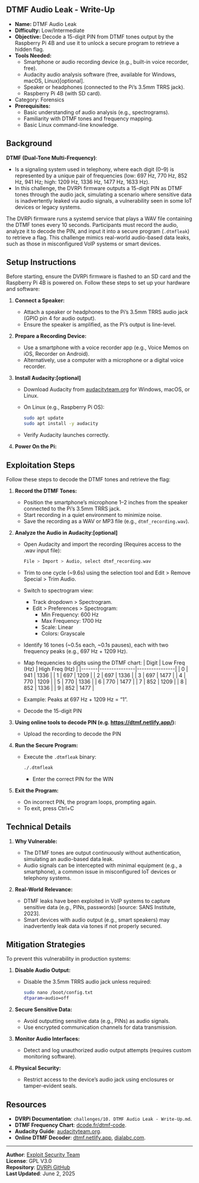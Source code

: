 ## DTMF Audio Leak - Write-Up

- **Name:** DTMF Audio Leak
- **Difficulty:** Low/Intermediate
- **Objective:** Decode a 15-digit PIN from DTMF tones output by the Raspberry Pi 4B and use it to unlock a secure program to retrieve a hidden flag.
- **Tools Needed:**
  - Smartphone or audio recording device (e.g., built-in voice recorder, free).
  - Audacity audio analysis software (free, available for Windows, macOS, Linux)[optional].
  - Speaker or headphones (connected to the Pi’s 3.5mm TRRS jack).
  - Raspberry Pi 4B (with SD card).
- Category: Forensics
- **Prerequisites:**
  - Basic understanding of audio analysis (e.g., spectrograms).
  - Familiarity with DTMF tones and frequency mapping.
  - Basic Linux command-line knowledge.

## Background

**DTMF (Dual-Tone Multi-Frequency)**:
- Is a signaling system used in telephony, where each digit (0–9) is represented by a unique pair of frequencies (low: 697 Hz, 770 Hz, 852 Hz, 941 Hz; high: 1209 Hz, 1336 Hz, 1477 Hz, 1633 Hz).
- In this challenge, the DVRPi firmware outputs a 15-digit PIN as DTMF tones through the audio jack, simulating a scenario where sensitive data is inadvertently leaked via audio signals, a vulnerability seen in some IoT devices or legacy systems.

The DVRPi firmware runs a systemd service that plays a WAV file containing the DTMF tones every 10 seconds. Participants must record the audio, analyze it to decode the PIN, and input it into a secure program (`.dtmfleak`) to retrieve a flag. This challenge mimics real-world audio-based data leaks, such as those in misconfigured VoIP systems or smart devices.

## Setup Instructions

Before starting, ensure the DVRPi firmware is flashed to an SD card and the Raspberry Pi 4B is powered on. Follow these steps to set up your hardware and software:

1. **Connect a Speaker:**
   - Attach a speaker or headphones to the Pi’s 3.5mm TRRS audio jack (GPIO pin 4 for audio output).
   - Ensure the speaker is amplified, as the Pi’s output is line-level.

2. **Prepare a Recording Device:**
   - Use a smartphone with a voice recorder app (e.g., Voice Memos on iOS, Recorder on Android).
   - Alternatively, use a computer with a microphone or a digital voice recorder.

3. **Install Audacity:[optional]** 
   - Download Audacity from [audacityteam.org](https://www.audacityteam.org/) for Windows, macOS, or Linux.
   - On Linux (e.g., Raspberry Pi OS):
     
     ```bash
     sudo apt update
     sudo apt install -y audacity
     ```
   - Verify Audacity launches correctly.

4. **Power On the Pi:**

## Exploitation Steps

Follow these steps to decode the DTMF tones and retrieve the flag:

1. **Record the DTMF Tones:**
   - Position the smartphone’s microphone 1–2 inches from the speaker connected to the Pi’s 3.5mm TRRS jack.
   - Start recording in a quiet environment to minimize noise.
   - Save the recording as a WAV or MP3 file (e.g., `dtmf_recording.wav`).

2. **Analyze the Audio in Audacity:[optional]**
   - Open Audacity and import the recording (Requires access to the .wav input file):
     
     ```bash
     File > Import > Audio, select dtmf_recording.wav
     ```
     
   - Trim to one cycle (~9.6s) using the selection tool and Edit > Remove Special > Trim Audio.
   - Switch to spectrogram view:
     - Track dropdown > Spectrogram.
     - Edit > Preferences > Spectrogram:
       - Min Frequency: 600 Hz
       - Max Frequency: 1700 Hz
       - Scale: Linear
       - Colors: Grayscale
   - Identify 16 tones (~0.5s each, ~0.1s pauses), each with two frequency peaks (e.g., 697 Hz + 1209 Hz).
   - Map frequencies to digits using the DTMF chart:
     | Digit | Low Freq (Hz) | High Freq (Hz) |
     |-------|---------------|----------------|
     | 0     | 941           | 1336           |
     | 1     | 697           | 1209           |
     | 2     | 697           | 1336           |
     | 3     | 697           | 1477           |
     | 4     | 770           | 1209           |
     | 5     | 770           | 1336           |
     | 6     | 770           | 1477           |
     | 7     | 852           | 1209           |
     | 8     | 852           | 1336           |
     | 9     | 852           | 1477           |
   - Example: Peaks at 697 Hz + 1209 Hz = “1”.
   - Decode the 15-digit PIN

3. **Using online tools to decode PIN (e.g. https://dtmf.netlify.app/):**
   - Upload the recording to decode the PIN

5. **Run the Secure Program:**
   - Execute the `.dtmfleak` binary:
     
     ```bash
     ./.dtmfleak
     ```

     - Enter the correct PIN for the WIN

6. **Exit the Program:**
   - On incorrect PIN, the program loops, prompting again.
   - To exit, press Ctrl+C

## Technical Details

1. **Why Vulnerable:**
   - The DTMF tones are output continuously without authentication, simulating an audio-based data leak.
   - Audio signals can be intercepted with minimal equipment (e.g., a smartphone), a common issue in misconfigured IoT devices or telephony systems.

2. **Real-World Relevance:**
   - DTMF leaks have been exploited in VoIP systems to capture sensitive data (e.g., PINs, passwords) [source: SANS Institute, 2023].
   - Smart devices with audio output (e.g., smart speakers) may inadvertently leak data via tones if not properly secured.

## Mitigation Strategies

To prevent this vulnerability in production systems:

1. **Disable Audio Output:**
   - Disable the 3.5mm TRRS audio jack unless required:
     
     ```bash
     sudo nano /boot/config.txt
     dtparam=audio=off
     ```

2. **Secure Sensitive Data:**
   - Avoid outputting sensitive data (e.g., PINs) as audio signals.
   - Use encrypted communication channels for data transmission.

3. **Monitor Audio Interfaces:**
   - Detect and log unauthorized audio output attempts (requires custom monitoring software).

4. **Physical Security:**
   - Restrict access to the device’s audio jack using enclosures or tamper-evident seals.

## Resources
- **DVRPi Documentation**: `challenges/10. DTMF Audio Leak - Write-Up.md`.
- **DTMF Frequency Chart**: [dcode.fr/dtmf-code](https://www.dcode.fr/dtmf-code).
- **Audacity Guide**: [audacityteam.org](https://www.audacityteam.org/).
- **Online DTMF Decoder**: [dtmf.netlify.app](https://dtmf.netlify.app/), [dialabc.com](http://dialabc.com/sound/detect/).

---

**Author**: [Exploit Security Team](https://www.exploitsecurity.io)  
**License**: GPL V3.0  
**Repository**: [DVRPi GitHub](https://github.com/exploitsecurityio/DVRPi)  
**Last Updated**: June 2, 2025
